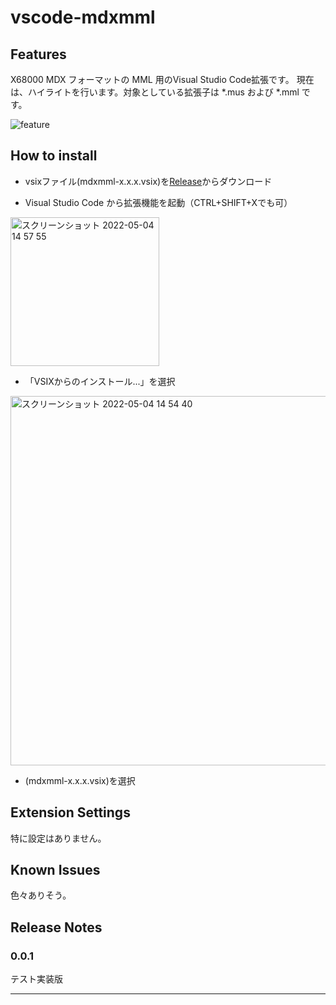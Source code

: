 # vscode-mdxmml

## Features

X68000 MDX フォーマットの MML 用のVisual Studio Code拡張です。
現在は、ハイライトを行います。対象としている拡張子は *.mus および *.mml です。

![feature](https://user-images.githubusercontent.com/159089/166627682-54bc54c6-e10d-464e-963c-bdd68f8263c1.png)

## How to install

- vsixファイル(mdxmml-x.x.x.vsix)を[Release](https://github.com/GOROman/vscode-mdxmml/releases)からダウンロード

- Visual Studio Code から拡張機能を起動（CTRL+SHIFT+Xでも可）

 
<img width="238" alt="スクリーンショット 2022-05-04 14 57 55" src="https://user-images.githubusercontent.com/159089/166629465-f5ae50fe-5a0c-4ecb-940a-663c18908afa.png">


- 「VSIXからのインストール...」を選択

<img width="591" alt="スクリーンショット 2022-05-04 14 54 40" src="https://user-images.githubusercontent.com/159089/166629362-809fb636-4f30-49d3-838d-fbe7829a3ae6.png">

- (mdxmml-x.x.x.vsix)を選択


## Extension Settings

特に設定はありません。

## Known Issues

色々ありそう。

## Release Notes

### 0.0.1

テスト実装版

-----------------------------------------------------------------------------------------------------------


